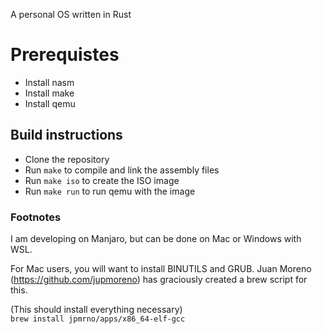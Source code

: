 A personal OS written in Rust

# Prerequistes
- Install nasm
- Install make
- Install qemu

## Build instructions
- Clone the repository
- Run ```make``` to compile and link the assembly files
- Run ```make iso``` to create the ISO image
- Run ```make run``` to run qemu with the image

### Footnotes
I am developing on Manjaro, but can be done on Mac or Windows with WSL.

For Mac users, you will want to install BINUTILS and GRUB. Juan Moreno (https://github.com/jupmoreno) has graciously created a brew script for this.

(This should install everything necessary) <br />
```brew install jpmrno/apps/x86_64-elf-gcc```

